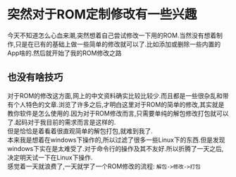 # 突然对于ROM定制修改有一些兴趣

今天不知道怎么心血来潮,突然想着自己尝试修改一下用的ROM.当然没有想着制作,只是在已有的基础上做一些简单的修改就可以了.比如添加或删除一些内置的App啥的.然后就开始了我的ROM修改之路

## 也没有啥技巧

对于ROM的修改这方面,网上的中文资料确实比较比较少.而且都是一些很杂乱和带有个人特色的文章.浏览了许多之后,才明白这里对于ROM的简单的修改,其实就是教你软件是怎么使用的.因为对于ROM修改而言,只需要单纯的解包修改打包就可以了.起码对于我目前的需求而言是这样的.  
但是恰恰是着看着很直观简单的解包打包,就难到我了.  
本来我是想着在windows下操作的,所以过滤了很多一些Linux下的东西.但是发现windows下实在是太难受了.对于命令行的操作及其不友好.所以折腾了一天之后,决定明天试一下在Linux下操作.  
感觉着一天就浪费了,一天就学了一个ROM修改的流程: `解包->修改->打包`
